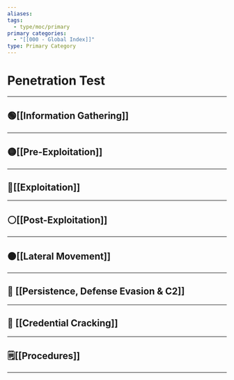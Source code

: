 ```yaml
---
aliases:
tags:
  - type/moc/primary
primary categories:
  - "[[000 - Global Index]]"
type: Primary Category
---
```

# Penetration Test

***

## 🟢[[Information Gathering]]


***

## 🟡[[Pre-Exploitation]]


***

## 🔴[[Exploitation]]


***

## ⚪[[Post-Exploitation]]


***

## 🟤[[Lateral Movement]]


***

## 🔵 [[Persistence, Defense Evasion & C2]]


***

## 🧬 [[Credential Cracking]]


***

## 🗒️[[Procedures]]


***